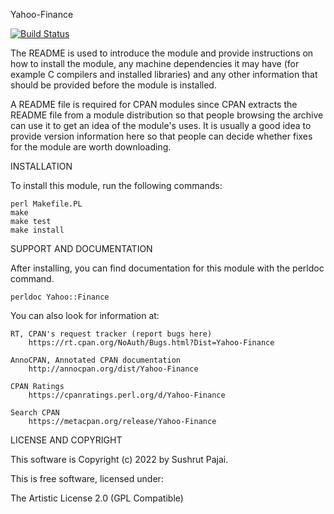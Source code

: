 Yahoo-Finance

[![Build Status](https://travis-ci.com/spajai/Yahoo-finance.svg?branch=master)](https://travis-ci.com/spajai/Yahoo-finance)

The README is used to introduce the module and provide instructions on
how to install the module, any machine dependencies it may have (for
example C compilers and installed libraries) and any other information
that should be provided before the module is installed.

A README file is required for CPAN modules since CPAN extracts the README
file from a module distribution so that people browsing the archive
can use it to get an idea of the module's uses. It is usually a good idea
to provide version information here so that people can decide whether
fixes for the module are worth downloading.


INSTALLATION

To install this module, run the following commands:

	perl Makefile.PL
	make
	make test
	make install

SUPPORT AND DOCUMENTATION

After installing, you can find documentation for this module with the
perldoc command.

    perldoc Yahoo::Finance

You can also look for information at:

    RT, CPAN's request tracker (report bugs here)
        https://rt.cpan.org/NoAuth/Bugs.html?Dist=Yahoo-Finance

    AnnoCPAN, Annotated CPAN documentation
        http://annocpan.org/dist/Yahoo-Finance

    CPAN Ratings
        https://cpanratings.perl.org/d/Yahoo-Finance

    Search CPAN
        https://metacpan.org/release/Yahoo-Finance


LICENSE AND COPYRIGHT

This software is Copyright (c) 2022 by Sushrut Pajai.

This is free software, licensed under:

  The Artistic License 2.0 (GPL Compatible)

